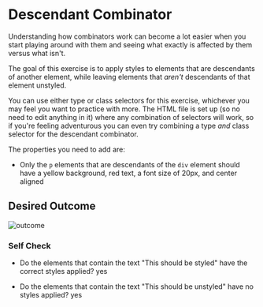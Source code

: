 # Descendant Combinator
Understanding how combinators work can become a lot easier when you start 
playing around with them and seeing what exactly is affected by them versus what 
isn't.

The goal of this exercise is to apply styles to elements that are descendants of 
another element, while leaving elements that *aren't* descendants of that 
element unstyled.

You can use either type or class selectors for this exercise, whichever you may 
feel you want to practice with more. The HTML file is set up (so no need to edit 
anything in it) where any combination of selectors will work, so if you're 
feeling adventurous you can even try combining a type *and* class selector for 
the descendant combinator.

The properties you need to add are:

* Only the `p` elements that are descendants of the `div` element should have a 
yellow background, red text, a font size of 20px, and center aligned

## Desired Outcome
![outcome](https://user-images.githubusercontent.com/70952936/131268923-75916744-d57f-4609-92f0-4f7ce031726a.png)


### Self Check
- Do the elements that contain the text "This should be styled" have the correct 
styles applied?
  yes


- Do the elements that contain the text "This should be unstyled" have no styles 
applied?
  yes
